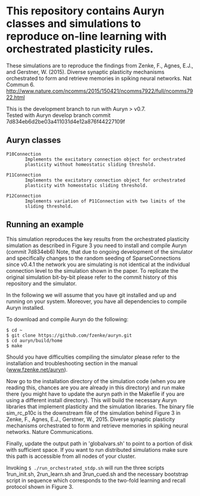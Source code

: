 # This repository contains Auryn classes and simulations to reproduce on-line learning with orchestrated plasticity rules. 

These simulations are to reproduce the findings from 
Zenke, F., Agnes, E.J., and Gerstner, W. (2015). Diverse synaptic plasticity mechanisms orchestrated to form and retrieve memories in spiking neural networks. Nat Commun 6.
http://www.nature.com/ncomms/2015/150421/ncomms7922/full/ncomms7922.html

This is the development branch to run with Auryn > v0.7.  
Tested with Auryn develop branch commit
7d834eb6d2be03a411031d4e12a876f44227109f


## Auryn classes
```
P10Connection 
       Implements the excitatory connection object for orchestrated
       plasticity without homeostatic sliding threshold.

P11Connection 
       Implements the excitatory connection object for orchestrated
       plasticity with homeostatic sliding threshold.

P12Connection 
       Implements variation of P11Connection with two limits of the
       sliding threshold.
```

## Running an example

This simulation reproduces the key results from the orchestrated plasticity
simulation as described in Figure 3 you need to install and compile Auryn
(commit 7d834eb6) Note, that due to ongoing development of the simulator and
specifically changes to the random seeding of SparseConnections since v0.4.1
the network you are simulating is not identical at the individual connection
level to the simulation shown in the paper. To replicate the original
simulation bit-by-bit please refer to the commit history of this repository and
the simulator.

In the following we will assume that you have git installed and up and running
on your system. Moreover, you have all dependencies to compile Auryn installed.

To download and compile Auryn do the following:
```
$ cd ~
$ git clone https://github.com/fzenke/auryn.git
$ cd auryn/build/home
$ make
```

Should you have difficulties compiling the simulator please refer to the
installation and troubleshooting section in the manual (www.fzenke.net/auryn).

Now go to the installation directory of the simulation code (when you are
reading this, chances are you are already in this directory) and run make there
(you might have to update the auryn path in the Makefile if you are using a
different install directory). This will build the necessary Auryn libraries
that implement plasticity and the simulation libraries. The binary file
sim_rc_p10c is the downstream file of the simulation behind Figure 3 in Zenke,
F., Agnes, E.J., Gerstner, W., 2015. Diverse synaptic plasticity mechanisms
orchestrated to form and retrieve memories in spiking neural networks. Nature
Communications.

Finally, update the output path in 'globalvars.sh' to point to a portion of
disk with sufficient space. If you want to run distributed simulations make
sure this path is accessible from all nodes of your cluster.

Invoking `$ ./run_orchestrated_stdp.sh`
will run the three scripts 1run_init.sh, 2run_learn.sh and 3run_cued.sh and
the necessary bootstrap script in sequence which corresponds to the two-fold
learning and recall protocol shown in Figure 3.
